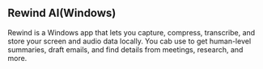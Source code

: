 ## Rewind AI(Windows)

Rewind is a Windows app that lets you capture, compress, transcribe, and store your screen and audio data locally.
You cab use to get human-level summaries, draft emails, and find details from meetings, research, and more.
